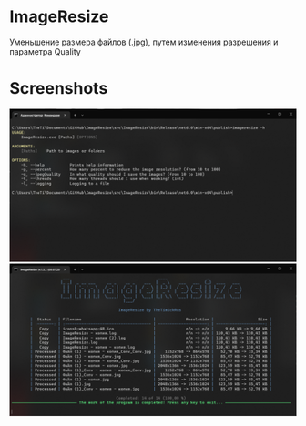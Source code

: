 # ImageResize
 
Уменьшение размера файлов (.jpg), путем изменения разрешения и параметра Quality

# Screenshots

<img src="screenshots/2.png" />
<img src="screenshots/1.png" />
